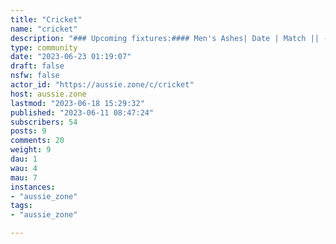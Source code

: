 ```yaml
---
title: "Cricket" 
name: "cricket"
description: "### Upcoming fixtures:#### Men's Ashes| Date | Match || --- | --- || 16th June | 1st Test || 28th June | 2nd Test || 6th July | 3rd Test || 19th July | 4th Test || 27th July | 5th Test |#### Women's Ashes| Date | Match || --- | --- || 22nd June | Only Test || 2nd July | First T20I || 6th July | Second T20I || 9th July | Third T20I || 12th July | First ODI || 16th July | Second ODI || 18th July | Third ODI |"
type: community
date: "2023-06-23 01:19:07"
draft: false
nsfw: false
actor_id: "https://aussie.zone/c/cricket"
host: aussie.zone
lastmod: "2023-06-18 15:29:32"
published: "2023-06-11 08:47:24"
subscribers: 54
posts: 9
comments: 20
weight: 9
dau: 1
wau: 4
mau: 7
instances:
- "aussie_zone"
tags: 
- "aussie_zone"

---
```

